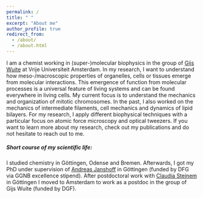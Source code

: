 ```yaml
---
permalink: /
title: " "
excerpt: "About me"
author_profile: true
redirect_from:
  - /about/
  - /about.html
---
```


I am a chemist working in (super-)molecular biophysics in the group of [Gijs Wuite](https://www.gijswuite.com/) at Vrije Universiteit Amsterdam. In my research, I want to understand how meso-/macroscopic properties of organelles, cells or tissues emerge from molecular interactions. This emergence of function from molecular processes is a universal feature of living systems and can be found everywhere in living cells. My current focus is to understand the mechanics and organization of mitotic chromosomes. In the past, I also worked on the mechanics of intermediate filaments, cell mechanics and dynamics of lipid bilayers. For my research, I apply different biophysical techniques with a particular focus on atomic force microscopy and optical tweezers. If you want to learn more about my research, check out my publications and do not hesitate to reach out to me.
 
##### Short course of my scientific life:
I studied chemistry in Göttingen, Odense and Bremen. Afterwards, I got my PhD under supervision of [Andreas Janshoff](https://www.uni-goettingen.de/de/208570.html) in Göttingen (funded by DFG via GGNB excellence stipend). After postdoctoral work with [Claudia Steinem](https://www.uni-goettingen.de/de/213067.html) in Göttingen I moved to Amsterdam to work as a postdoc in the group of Gijs Wuite (funded by DGF).
